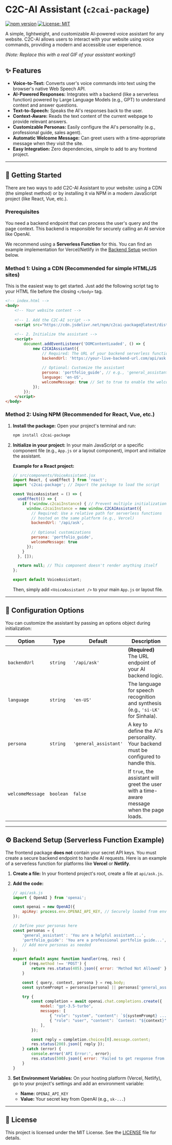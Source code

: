 
# C2C-AI Assistant (`c2cai-package`)

[![npm version](https://img.shields.io/npm/v/c2cai-package.svg)](https://www.npmjs.com/package/c2cai-package)
[![License: MIT](https://img.shields.io/badge/License-MIT-yellow.svg)](https://opensource.org/licenses/MIT)

A simple, lightweight, and customizable AI-powered voice assistant for any website. C2C-AI allows users to interact with your website using voice commands, providing a modern and accessible user experience.

 
*(Note: Replace this with a real GIF of your assistant working!)*

## ✨ Features

- **Voice-to-Text:** Converts user's voice commands into text using the browser's native Web Speech API.
- **AI-Powered Responses:** Integrates with a backend (like a serverless function) powered by Large Language Models (e.g., GPT) to understand context and answer questions.
- **Text-to-Speech:** Speaks the AI's responses back to the user.
- **Context-Aware:** Reads the text content of the current webpage to provide relevant answers.
- **Customizable Personas:** Easily configure the AI's personality (e.g., professional guide, sales agent).
- **Automatic Welcome Message:** Can greet users with a time-appropriate message when they visit the site.
- **Easy Integration:** Zero dependencies, simple to add to any frontend project.

---

## 🚀 Getting Started

There are two ways to add C2C-AI Assistant to your website: using a CDN (the simplest method) or by installing it via NPM in a modern JavaScript project (like React, Vue, etc.).

### Prerequisites

You need a backend endpoint that can process the user's query and the page context. This backend is responsible for securely calling an AI service like OpenAI.

We recommend using a **Serverless Function** for this. You can find an example implementation for Vercel/Netlify in the [Backend Setup](#-backend-setup) section below.

### Method 1: Using a CDN (Recommended for simple HTML/JS sites)

This is the easiest way to get started. Just add the following script tag to your HTML file before the closing `</body>` tag.

```html
<!-- index.html -->
<body>
    <!-- Your website content -->
    
    <!-- 1. Add the C2C-AI script -->
    <script src="https://cdn.jsdelivr.net/npm/c2cai-package@latest/dist/c2cai.min.js"></script>
    
    <!-- 2. Initialize the assistant -->
    <script>
        document.addEventListener('DOMContentLoaded', () => {
            new C2CAIAssistant({
                // Required: The URL of your backend serverless function
                backendUrl: 'https://your-live-backend-url.com/api/ask',
                
                // Optional: Customize the assistant
                persona: 'portfolio_guide', // e.g., 'general_assistant', 'sales_agent'
                language: 'en-US',
                welcomeMessage: true // Set to true to enable the welcome message
            });
        });
    </script>
</body>
```

### Method 2: Using NPM (Recommended for React, Vue, etc.)

1.  **Install the package:**
    Open your project's terminal and run:
    ```bash
    npm install c2cai-package
    ```

2.  **Initialize in your project:**
    In your main JavaScript or a specific component file (e.g., `App.js` or a layout component), import and initialize the assistant.

    **Example for a React project:**

    ```jsx
    // src/components/VoiceAssistant.jsx
    import React, { useEffect } from 'react';
    import 'c2cai-package'; // Import the package to load the script

    const VoiceAssistant = () => {
      useEffect(() => {
        if (!window.c2caiInstance) { // Prevent multiple initializations
          window.c2caiInstance = new window.C2CAIAssistant({
            // Required: Use a relative path for serverless functions
            // hosted on the same platform (e.g., Vercel)
            backendUrl: '/api/ask', 
            
            // Optional customizations
            persona: 'portfolio_guide',
            welcomeMessage: true
          });
        }
      }, []);

      return null; // This component doesn't render anything itself
    };

    export default VoiceAssistant;
    ```
    Then, simply add `<VoiceAssistant />` to your main `App.js` or layout file.

---

## 🔧 Configuration Options

You can customize the assistant by passing an options object during initialization:

| Option           | Type    | Default               | Description                                                                                             |
| ---------------- | ------- | --------------------- | ------------------------------------------------------------------------------------------------------- |
| `backendUrl`     | `string`| `'/api/ask'`          | **(Required)** The URL endpoint of your AI backend logic.                                               |
| `language`       | `string`| `'en-US'`             | The language for speech recognition and synthesis (e.g., `'si-LK'` for Sinhala).                        |
| `persona`        | `string`| `'general_assistant'` | A key to define the AI's personality. Your backend must be configured to handle this.                   |
| `welcomeMessage` | `boolean`| `false`              | If `true`, the assistant will greet the user with a time-aware message when the page loads. |

---

## ⚙️ Backend Setup (Serverless Function Example)

The frontend package **does not** contain your secret API keys. You must create a secure backend endpoint to handle AI requests. Here is an example of a serverless function for platforms like **Vercel** or **Netlify**.

1.  **Create a file:** In your frontend project's root, create a file at `api/ask.js`.
2.  **Add the code:**

    ```javascript
    // api/ask.js
    import { OpenAI } from 'openai';

    const openai = new OpenAI({
        apiKey: process.env.OPENAI_API_KEY, // Securely loaded from environment variables
    });

    // Define your personas here
    const personas = {
        'general_assistant': 'You are a helpful assistant...',
        'portfolio_guide': 'You are a professional portfolio guide...',
        // Add more personas as needed
    };

    export default async function handler(req, res) {
        if (req.method !== 'POST') {
            return res.status(405).json({ error: 'Method Not Allowed' });
        }

        const { query, context, persona } = req.body;
        const systemPrompt = personas[persona] || personas['general_assistant'];

        try {
            const completion = await openai.chat.completions.create({
                model: "gpt-3.5-turbo",
                messages: [
                    { "role": "system", "content": `${systemPrompt} ...` },
                    { "role": "user", "content": `Context: "${context}"\n\nQuestion: "${query}"` }
                ],
            });

            const reply = completion.choices[0].message.content;
            res.status(200).json({ reply });
        } catch (error) {
            console.error('API Error:', error);
            res.status(500).json({ error: 'Failed to get response from AI.' });
        }
    }
    ```

3.  **Set Environment Variables:**
    On your hosting platform (Vercel, Netlify), go to your project's settings and add an environment variable:
    *   **Name:** `OPENAI_API_KEY`
    *   **Value:** Your secret key from OpenAI (e.g., `sk-...`)

---

## 📜 License

This project is licensed under the MIT License. See the [LICENSE](LICENSE) file for details.
````
